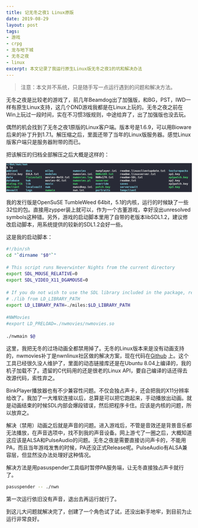 ```yaml
---
title: 记无冬之夜1 Linux原版
date: 2019-08-29
layout: post
tags: 
- 游戏
- crpg
- 龙与地下城
- 无冬之夜
- linux
excerpt: 本文记录了我运行原生Linux版无冬之夜1的坑和解决办法
---
```


> 注意：本文并不系统，只是随手写一点运行遇到的问题和解决方法。

无冬之夜是比较老的游戏了，前几年Beamdog出了加强版，和BG，PST，IWD一样有原生Linux支持，这几个DND游戏我都是在Linux上玩的。无冬之夜之前在Win上玩过一段时间，实在不习惯3版规则，中途给弃了，出了加强版也没去玩。

偶然的机会找到了无冬之夜1原版的Linux客户端。版本号是1.6.9，可以用Bioware后来的补丁升到1.7.1。解压缩之后，里面还带了当年的Linux版服务器。感觉Linux版客户端只是服务器附带的而已。

把该解压的归档全部解压之后大概是这样的：

![nwn-1](/assets/images/2019/nwn-1.png)

我的发行版是OpenSuSE TumbleWeed 64bit，5.1的内核，运行的时候缺了一些32位的包。直接用zypper装上就可以，作为一个古董游戏，幸好没出unresolved symbols这种错。另外，游戏的启动脚本里用了自带的老版本libSDL1.2，建议修改启动脚本，用系统提供的较新的SDL1.2会好一些。

这是我的启动脚本：
```sh
#!/bin/sh
cd "`dirname "$0"`"

# This script runs Neverwinter Nights from the current directory
export SDL_MOUSE_RELATIVE=0
export SDL_VIDEO_X11_DGAMOUSE=0

# If you do not wish to use the SDL library included in the package, remove
# ./lib from LD_LIBRARY_PATH
export LD_LIBRARY_PATH=./miles:$LD_LIBRARY_PATH

#NWMovies
#export LD_PRELOAD=./nwmovies/nwmovies.so

./nwmain $@
```

这里，我把无冬的过场动画全都禁用掉了。无冬的Linux版本来是没有动画支持的，nwmovies补丁是nwnlinux社区做的解决方案，现在代码在[Github](https://github.com/nwnlinux/nwmovies) 上。这个工具已经很久没人维护了，里面的动态链接库还是在Ubuntu 8.04上编译的，我的机子加载不了。遗留的C代码用的还是很老的Linux API，要自己编译的话还得去改源代码，索性弃之。

BinkPlayer播放器也有不少兼容性问题。不仅会独占声卡，还会把我的X11分辨率给改了。我加了一大堆软连接以后，总算是可以把它跑起来，手动播放出动画。就是动画结束的时候SDL内部会爆段错误，然后把程序卡住。应该是内核的问题，所以放弃之。

解决（禁用）动画之后就是声音的问题。进入游戏后，不管是音效还是背景音乐都无法播放，在声音选项中，找不到我的声音设备。网上游弋了一圈之后，大概知道这应该是ALSA和PulseAudio的问题。无冬之夜是需要直接访问声卡的，不能用PA，而且当年游戏发售的时候，PA还没正式Release呢。PulseAudio有ALSA兼容层，但显然没办法处理好这种情况。

解决方法是用pasuspender工具临时暂停PA服务端，让无冬直接独占声卡就行了。

```sh
pasuspender -- ./nwn
```

第一次运行依旧没有声音，退出去再运行就行了。

到这儿大问题就解决完了，创建了一个角色试了试，还没出新手地牢，到目前为止运行非常良好。

